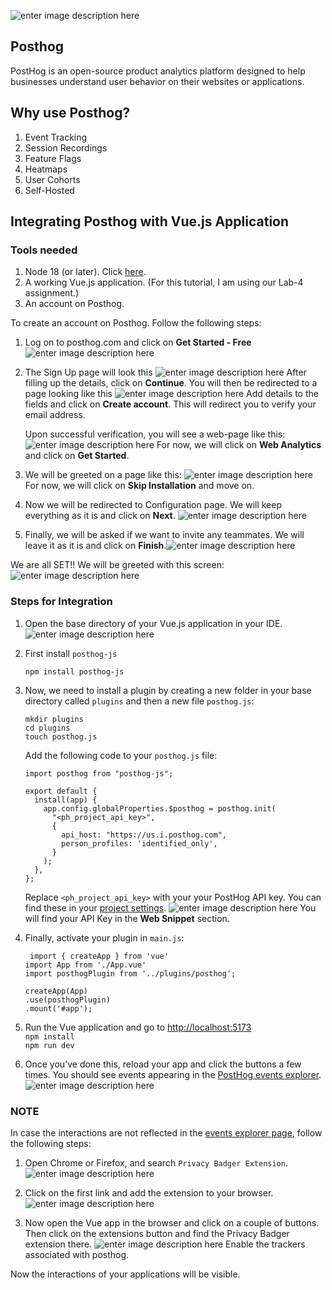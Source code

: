 ![enter image description here](https://posthog.com/brand/posthog-logomark@2x.png)

## Posthog

PostHog is an open-source product analytics platform designed to help businesses understand user behavior on their websites or applications.

## Why use Posthog?

1. Event Tracking
2. Session Recordings
3. Feature Flags
4. Heatmaps
5. User Cohorts
6. Self-Hosted

## Integrating Posthog with Vue.js Application

### Tools needed

1. Node 18 (or later). Click [here](https://nodejs.org/en/download/package-manager).
2. A working Vue.js application. (For this tutorial, I am using our Lab-4 assignment.)
3. An account on Posthog.

To create an account on Posthog. Follow the following steps:

1. Log on to posthog.com and click on **Get Started - Free**![enter image description here](https://github.com/user-attachments/assets/2f2392f0-3c46-45b4-8ee7-bc3bfc1bfa3a)
2. The Sign Up page will look this
   ![enter image description here](https://github.com/user-attachments/assets/dfe2ab9b-d385-4b0b-bbea-33e7f1fdaa3b)
   After filling up the details, click on **Continue**. You will then be redirected to a page looking like this
   ![enter image description here](https://github.com/user-attachments/assets/76f40bc8-b5be-4a25-9524-9fe4ecaeca5a)
   Add details to the fields and click on **Create account**. This will redirect you to verify your email address.

   Upon successful verification, you will see a web-page like this:
   ![enter image description here](https://github.com/user-attachments/assets/b8e89576-aacf-49fc-90cc-c56153e24f4e)
   For now, we will click on **Web Analytics** and click on **Get Started**.

3. We will be greeted on a page like this: ![enter image description here](https://github.com/user-attachments/assets/47f8d07a-ade1-4886-8f51-dc8588dccb1e)
   For now, we will click on **Skip Installation** and move on.

4. Now we will be redirected to Configuration page. We will keep everything as it is and click on **Next**.
   ![enter image description here](https://github.com/user-attachments/assets/e2f7b3cf-c720-4897-85d6-acf3b187cea3)
5. Finally, we will be asked if we want to invite any teammates. We will leave it as it is and click on **Finish**.![enter image description here](https://github.com/user-attachments/assets/1bf8dbdd-5edf-4be9-8291-64489c216803)

We are all SET!! We will be greeted with this screen:
![enter image description here](https://github.com/user-attachments/assets/5ada694d-2f6f-4313-8928-48dcb6e28e87)

### Steps for Integration

1. Open the base directory of your Vue.js application in your IDE.
   ![enter image description here](https://github.com/user-attachments/assets/a741dae8-d47f-4837-9cd2-9e1919b603a1)

2. First install `posthog-js`

   ```ssh
   npm install posthog-js
   ```

3. Now, we need to install a plugin by creating a new folder in your base directory called `plugins` and then a new file `posthog.js`:

   ```ssh
   mkdir plugins
   cd plugins
   touch posthog.js
   ```

   Add the following code to your `posthog.js` file:

   ```ssh
   import posthog from "posthog-js";

   export default {
     install(app) {
       app.config.globalProperties.$posthog = posthog.init(
         "<ph_project_api_key>",
         {
           api_host: "https://us.i.posthog.com",
           person_profiles: 'identified_only',
         }
       );
     },
   };
   ```

   Replace `<ph_project_api_key>` with your your PostHog API key. You can find these in your [project settings](https://app.posthog.com/settings/project).
   ![enter image description here](https://github.com/user-attachments/assets/d211181a-130f-4dab-bdd9-1f1c951c51af)
   You will find your API Key in the **Web Snippet** section.

4. Finally, activate your plugin in `main.js`:

   ```ssh
    import { createApp } from 'vue'
   import App from './App.vue'
   import posthogPlugin from '../plugins/posthog';

   createApp(App)
   .use(posthogPlugin)
   .mount('#app');
   ```

5. Run the Vue application and go to [http://localhost:5173](http://localhost:5173) <br />
   `npm install` <br />
   `npm run dev`

5. Once you’ve done this, reload your app and click the buttons a few times. You should see events appearing in the [PostHog events explorer](https://app.posthog.com/events).![enter image description here](https://github.com/user-attachments/assets/59a7aa46-6bd3-48bf-9f43-52b7f4314b0f)

### NOTE

In case the interactions are not reflected in the [events explorer page](https://app.posthog.com/events), follow the following steps:

1. Open Chrome or Firefox, and search `Privacy Badger Extension`.
   ![enter image description here](https://github.com/user-attachments/assets/85930488-38f6-4429-b09e-ab07d71ef145)

2. Click on the first link and add the extension to your browser.
   ![enter image description here](https://github.com/user-attachments/assets/74cd3e0b-3c05-4d52-8c85-ee678ad4a181)

3. Now open the Vue app in the browser and click on a couple of buttons. Then click on the extensions button and find the Privacy Badger extension there.
   ![enter image description here](https://github.com/user-attachments/assets/62c38f57-c36c-448e-99c2-8502c2dc0241)
   Enable the trackers associated with posthog.

Now the interactions of your applications will be visible.
